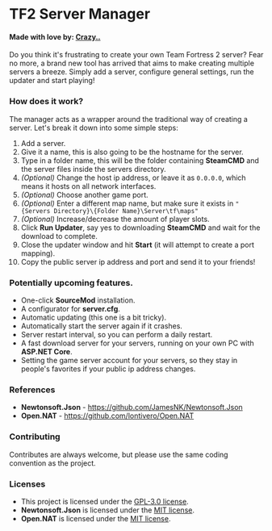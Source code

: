 # TF2 Server Manager
#### Made with love by: [Crazy..](https://www.youtube.com/crazydotdot)
Do you think it's frustrating to create your own Team Fortress 2 server? Fear no more, a brand new tool has arrived that aims to make creating multiple servers a breeze. Simply add a server, configure general settings, run the updater and start playing!
### How does it work?
The manager acts as a wrapper around the traditional way of creating a server. Let's break it down into some simple steps:
1. Add a server.
2. Give it a name, this is also going to be the hostname for the server.
3. Type in a folder name, this will be the folder containing **SteamCMD** and the server files inside the servers directory.
4. *(Optional)* Change the host ip address, or leave it as `0.0.0.0`, which means it hosts on all network interfaces.
5. *(Optional)* Choose another game port.
6. *(Optional)* Enter a different map name, but make sure it exists in `"{Servers Directory}\{Folder Name}\Server\tf\maps"`
7. *(Optional)* Increase/decrease the amount of player slots.
8. Click **Run Updater**, say yes to downloading **SteamCMD** and wait for the download to complete.
9. Close the updater window and hit **Start** (it will attempt to create a port mapping).
10. Copy the public server ip address and port and send it to your friends!
### Potentially upcoming features.
- One-click **SourceMod** installation.
- A configurator for **server.cfg**.
- Automatic updating (this one is a bit tricky).
- Automatically start the server again if it crashes.
- Server restart interval, so you can perform a daily restart.
- A fast download server for your servers, running on your own PC with **ASP.NET Core**.
- Setting the game server account for your servers, so they stay in people's favorites if your public ip address changes.
### References
- **Newtonsoft.Json** - https://github.com/JamesNK/Newtonsoft.Json
- **Open.NAT** - https://github.com/lontivero/Open.NAT
### Contributing
Contributes are always welcome, but please use the same coding convention as the project.
### Licenses
- This project is licensed under the [GPL-3.0 license](https://github.com/mrphil2105/TF2-Server-Manager/blob/master/LICENSE).
- **Newtonsoft.Json** is licensed under the [MIT license](https://github.com/JamesNK/Newtonsoft.Json/blob/master/LICENSE.md).
- **Open.NAT** is licensed under the [MIT license](https://github.com/lontivero/Open.NAT/blob/master/LICENSE).

